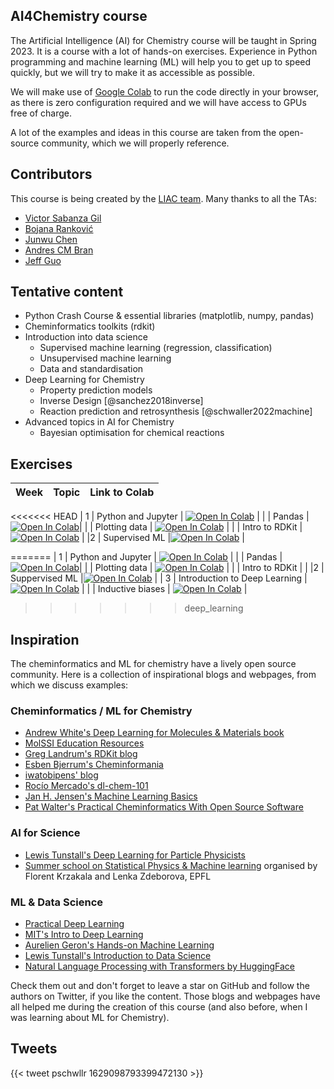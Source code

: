 ## AI4Chemistry course

The Artificial Intelligence (AI) for Chemistry course will be taught in Spring 2023. It is a course with a lot of hands-on exercises. Experience in Python programming and machine learning (ML) will help you to get up to speed quickly, but we will try to make it as accessible as possible. 

We will make use of [Google Colab](https://colab.research.google.com) to run the code directly in your browser, as there is zero configuration required and we will have access to GPUs free of charge.

A lot of the examples and ideas in this course are taken from the open-source community, which we will properly reference.

## Contributors

This course is being created by the [LIAC team](https://schwallergroup.github.io/team.html). 
Many thanks to all the TAs:

- [Victor Sabanza Gil](https://twitter.com/VictorSabanza)
- [Bojana Ranković](https://twitter.com/6ojaHa)
- [Junwu Chen](https://twitter.com/JunwuChen25)
- [Andres CM Bran](https://twitter.com/drecmb)
- [Jeff Guo](https://twitter.com/JeffGuo__)

## Tentative content

- Python Crash Course & essential libraries (matplotlib, numpy, pandas)
- Cheminformatics toolkits (rdkit)
- Introduction into data science
    - Supervised machine learning (regression, classification)
    - Unsupervised machine learning
    - Data and standardisation
- Deep Learning for Chemistry
    - Property prediction models
    - Inverse Design [@sanchez2018inverse]
    - Reaction prediction and retrosynthesis [@schwaller2022machine]
- Advanced topics in AI for Chemistry
    - Bayesian optimisation for chemical reactions

## Exercises

| Week | Topic | Link to Colab |
|-|--|--|
<<<<<<< HEAD
| 1 | Python and Jupyter | <a href="https://colab.research.google.com/github/schwallergroup/ai4chem_course/blob/main/notebooks/01%20-%20Basics/01a_python_crash_course.ipynb" target="_parent"><img src="https://colab.research.google.com/assets/colab-badge.svg" alt="Open In Colab"/></a> |
| | Pandas | <a href="https://colab.research.google.com/github/schwallergroup/ai4chem_course/blob/main/notebooks/01%20-%20Basics/01b_python_essentials_pandas.ipynb" target="_parent"><img src="https://colab.research.google.com/assets/colab-badge.svg" alt="Open In Colab"/></a>|
| | Plotting  data | <a href="https://colab.research.google.com/github/schwallergroup/ai4chem_course/blob/main/notebooks/01%20-%20Basics/01c_python_essentials_plotting.ipynb" target="_parent"><img src="https://colab.research.google.com/assets/colab-badge.svg" alt="Open In Colab"/></a> | 
|  | Intro to RDKit | <a href="https://colab.research.google.com/github/schwallergroup/ai4chem_course/blob/main/notebooks/01%20-%20Basics/01d_rdkit_basics.ipynb" target="_parent"><img src="https://colab.research.google.com/assets/colab-badge.svg" alt="Open In Colab"/></a> | 
|2 | Supervised ML |<a href="https://colab.research.google.com/github/schwallergroup/ai4chem_course/blob/main/notebooks/02%20-%20Supervised%20Learning/training_and_evaluating_ml_models.ipynb" target="_parent"><img src="https://colab.research.google.com/assets/colab-badge.svg" alt="Open In Colab"/></a> |

=======
| 1 | Python and Jupyter | <a href="https://colab.research.google.com/github/schwallergroup/ai4chem_course/blob/main/notebooks/01a_python_crash_course.ipynb" target="_parent"><img src="https://colab.research.google.com/assets/colab-badge.svg" alt="Open In Colab"/></a> |
| | Pandas | <a href="https://colab.research.google.com/github/schwallergroup/ai4chem_course/blob/main/notebooks/01b_python_essentials_pandas.ipynb" target="_parent"><img src="https://colab.research.google.com/assets/colab-badge.svg" alt="Open In Colab"/></a>|
| | Plotting  data | <a href="https://colab.research.google.com/github/schwallergroup/ai4chem_course/blob/main/notebooks/01c_python_essentials_plotting.ipynb" target="_parent"><img src="https://colab.research.google.com/assets/colab-badge.svg" alt="Open In Colab"/></a> | 
|  | Intro to RDKit | | 
|2 | Suppervised ML |<a href="https://colab.research.google.com/github/schwallergroup/ai4chem_course/blob/scikit_learn/notebooks/02%20-%20Supervised%20Learning/training_and_evaluating_ml_models.ipynb" target="_parent"><img src="https://colab.research.google.com/assets/colab-badge.svg" alt="Open In Colab"/></a> |
| 3 | Introduction to Deep Learning | <a href="https://colab.research.google.com/github/schwallergroup/ai4chem_course/blob/main/notebooks/03%20-%20Intro%20to%20Deep%20Learning/01_intro_to_dl.ipynb" target="_parent"><img src="https://colab.research.google.com/assets/colab-badge.svg" alt="Open In Colab"/></a> |
| | Inductive biases | <a href="https://colab.research.google.com/github/schwallergroup/ai4chem_course/blob/main/notebooks/03%20-%20Intro%20to%20Deep%20Learning/02_graph_nns.ipynb" target="_parent"><img src="https://colab.research.google.com/assets/colab-badge.svg" alt="Open In Colab"/></a> |
>>>>>>> deep_learning

## Inspiration

The cheminformatics and ML for chemistry have a lively open source community. Here is a collection of inspirational blogs and webpages, from which we discuss examples:

### Cheminformatics / ML for Chemistry
- [Andrew White's Deep Learning for Molecules & Materials book](https://dmol.pub)
- [MolSSI Education Resources](http://education.molssi.org/resources.html#programming)
- [Greg Landrum's RDKit blog](https://greglandrum.github.io/rdkit-blog/)
- [Esben Bjerrum's Cheminformania](https://www.cheminformania.com)
- [iwatobipens' blog](https://iwatobipen.wordpress.com)
- [Rocío Mercado's dl-chem-101](https://github.com/rociomer/dl-chem-101)
- [Jan H. Jensen's Machine Learning Basics](https://sites.google.com/view/ml-basics/home)
- [Pat Walter's Practical Cheminformatics With Open Source Software](https://github.com/PatWalters/practical_cheminformatics_tutorials)

### AI for Science
- [Lewis Tunstall's Deep Learning for Particle Physicists](https://lewtun.github.io/dl4phys/intro.html)
- [Summer school on Statistical Physics & Machine learning](https://leshouches2022.github.io) organised by Florent Krzakala and Lenka Zdeborova, EPFL

### ML & Data Science
- [Practical Deep Learning](https://course.fast.ai)
- [MIT's Intro to Deep Learning](http://introtodeeplearning.com)
- [Aurelien Geron's Hands-on Machine Learning](https://github.com/ageron/handson-ml2)
- [Lewis Tunstall's Introduction to Data Science](https://lewtun.github.io/dslectures/)
- [Natural Language Processing with Transformers by HuggingFace](https://github.com/nlp-with-transformers/notebooks)

Check them out and don't forget to leave a star on GitHub and follow the authors on Twitter, if you like the content. 
Those blogs and webpages have all helped me during the creation of this course (and also before, when I was learning about ML for Chemistry).

## Tweets

{{< tweet pschwllr 1629098793399472130 >}}